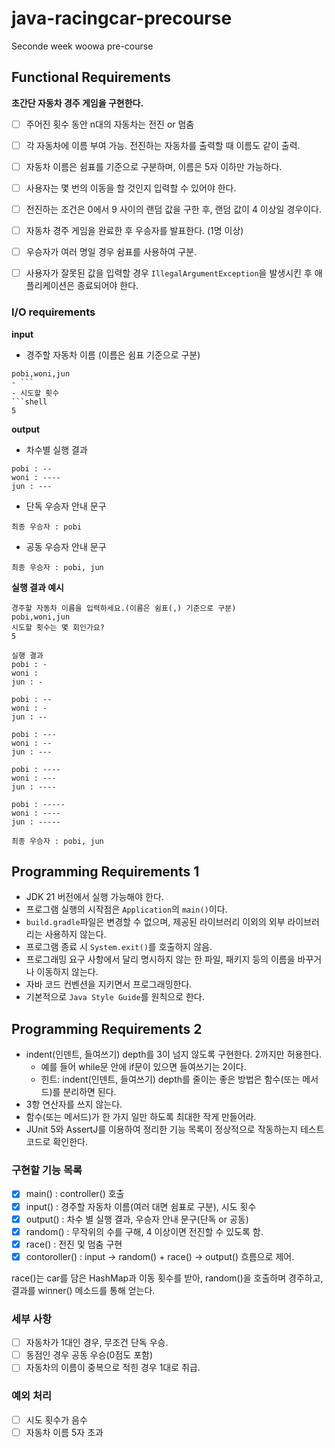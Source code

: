 # java-racingcar-precourse
Seconde week woowa pre-course

## Functional Requirements
**초간단 자동차 경주 게임을 구현한다.**    
- [ ]  주어진 횟수 동안 n대의 자동차는 전진 or 멈춤    
- [ ]  각 자동차에 이름 부여 가능. 전진하는 자동차를 출력할 때 이름도 같이 출력.    
- [ ]  자동차 이름은 쉼표를 기준으로 구분하며, 이름은 5자 이하만 가능하다.    
- [ ]  사용자는 몇 번의 이동을 할 것인지 입력할 수 있어야 한다.    
- [ ]  전진하는 조건은 0에서 9 사이의 랜덤 값을 구한 후, 랜덤 값이 4 이상일 경우이다.    
- [ ]  자동차 경주 게임을 완료한 후 우승자를 발표한다. (1명 이상)    
- [ ]  우승자가 여러 명일 경우 쉼표를 사용하여 구분.    
- [ ]  사용자가 잘못된 값을 입력할 경우 `IllegalArgumentException`을 발생시킨 후 애플리케이션은 종료되어야 한다.   


### I/O requirements

**input**

- 경주할 자동차 이름 (이름은 쉼표 기준으로 구분)   
```shell
pobi,woni,jun
- ```
- 시도할 횟수    
```shell
5
```

**output**

- 차수별 실행 결과   
```shell
pobi : --
woni : ----
jun : ---
```
- 단독 우승자 안내 문구
```shell
최종 우승자 : pobi
```
- 공동 우승자 안내 문구
```shell
최종 우승자 : pobi, jun
```

**실행 결과 예시**

```
경주할 자동차 이름을 입력하세요.(이름은 쉼표(,) 기준으로 구분)
pobi,woni,jun
시도할 횟수는 몇 회인가요?
5

실행 결과
pobi : -
woni : 
jun : -

pobi : --
woni : -
jun : --

pobi : ---
woni : --
jun : ---

pobi : ----
woni : ---
jun : ----

pobi : -----
woni : ----
jun : -----

최종 우승자 : pobi, jun 
```

## Programming Requirements 1

- JDK 21 버전에서 실행 가능해야 한다.
- 프로그램 실행의 시작점은 ```Application```의 ```main()```이다.
- ```build.gradle```파일은 변경할 수 없으며, 제공된 라이브러리 이외의 외부 라이브러리는 사용하지 않는다.
- 프로그램 종료 시 ```System.exit()```를 호출하지 않음.
- 프로그래밍 요구 사항에서 달리 명시하지 않는 한 파일, 패키지 등의 이름을 바꾸거나 이동하지 않는다.
- 자바 코드 컨벤션을 지키면서 프로그래밍한다.
- 기본적으로 ```Java Style Guide```를 원칙으로 한다.

## Programming Requirements 2
- indent(인덴트, 들여쓰기) depth를 3이 넘지 않도록 구현한다. 2까지만 허용한다.
  - 예를 들어 while문 안에 if문이 있으면 들여쓰기는 2이다.
  - 힌트: indent(인덴트, 들여쓰기) depth를 줄이는 좋은 방법은 함수(또는 메서드)를 분리하면 된다.
- 3항 연산자를 쓰지 않는다. 
- 함수(또는 메서드)가 한 가지 일만 하도록 최대한 작게 만들어라.
- JUnit 5와 AssertJ를 이용하여 정리한 기능 목록이 정상적으로 작동하는지 테스트 코드로 확인한다.


### 구현할 기능 목록
- [x]  main() : controller() 호출
- [x]  input() : 경주할 자동차 이름(여러 대면 쉼표로 구분), 시도 횟수
- [x]  output() : 차수 별 실행 결과, 우승자 안내 문구(단독 or 공동)
- [x]  random() : 무작위의 수를 구해, 4 이상이면 전진할 수 있도록 함.
- [x]  race() : 전진 및 멈춤 구현
- [x]  contoroller() : input → random() + race() → output() 흐름으로 제어.    

race()는 car를 담은 HashMap과 이동 횟수를 받아, random()을 호출하며 경주하고, 결과를 winner() 메소드를 통해 얻는다.

### 세부 사항
- [ ]  자동차가 1대인 경우, 무조건 단독 우승. 
- [ ]  동점인 경우 공동 우승(0점도 포함)
- [ ]  자동차의 이름이 중복으로 적힌 경우 1대로 취급.

### 예외 처리
- [ ]  시도 횟수가 음수
- [ ]  자동차 이름 5자 초과
